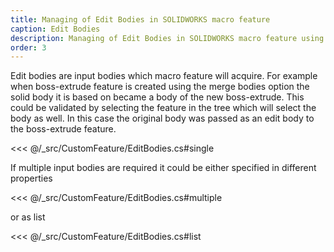 ```yaml
---
title: Managing of Edit Bodies in SOLIDWORKS macro feature
caption: Edit Bodies
description: Managing of Edit Bodies in SOLIDWORKS macro feature using xCAD framework
order: 3
---
```

Edit bodies are input bodies which macro feature will acquire. For example when boss-extrude feature is created using the merge bodies option the solid body it is based on became a body of the new boss-extrude. This could be validated by selecting the feature in the tree which will select the body as well. In this case the original body was passed as an edit body to the boss-extrude feature.

<<< @/_src/CustomFeature/EditBodies.cs#single

If multiple input bodies are required it could be either specified in different properties

<<< @/_src/CustomFeature/EditBodies.cs#multiple

or as list

<<< @/_src/CustomFeature/EditBodies.cs#list
